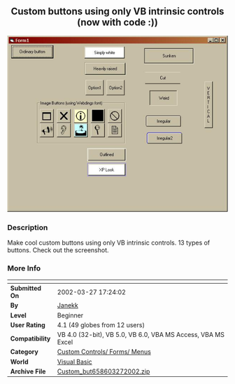 ﻿<div align="center">

## Custom buttons using only VB intrinsic controls \(now with code :\)\)

<img src="PIC20023271051362836.jpg">
</div>

### Description

Make cool custom buttons using only VB intrinsic controls. 13 types of buttons. Check out the screenshot.
 
### More Info
 


<span>             |<span>
---                |---
**Submitted On**   |2002-03-27 17:24:02
**By**             |[Janekk](https://github.com/Planet-Source-Code/PSCIndex/blob/master/ByAuthor/janekk.md)
**Level**          |Beginner
**User Rating**    |4.1 (49 globes from 12 users)
**Compatibility**  |VB 4\.0 \(32\-bit\), VB 5\.0, VB 6\.0, VBA MS Access, VBA MS Excel
**Category**       |[Custom Controls/ Forms/  Menus](https://github.com/Planet-Source-Code/PSCIndex/blob/master/ByCategory/custom-controls-forms-menus__1-4.md)
**World**          |[Visual Basic](https://github.com/Planet-Source-Code/PSCIndex/blob/master/ByWorld/visual-basic.md)
**Archive File**   |[Custom\_but658603272002\.zip](https://github.com/Planet-Source-Code/janekk-custom-buttons-using-only-vb-intrinsic-controls-now-with-code__1-33119/archive/master.zip)








